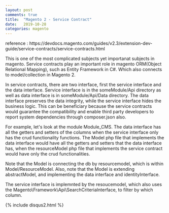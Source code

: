```yaml
---
layout: post
comments: true
title:  "Magento 2 - Service Contract"
date:   2019-10-28
categories: magento
---
```


<p>
reference : https://devdocs.magento.com/guides/v2.3/extension-dev-guide/service-contracts/service-contracts.html
</p>

<p>
This is one of the most complicated subjects yet importanat subjects in magento.
Service contracts play an important role in magento ORM(Object Relational Mapping), such as Entity Framework in C#. 
Which also connects to model/collection in Magento 2.
</p>

<p>
In service contracts, there are two interface, first the service interface and the data interface.
Service interface is in the someModule/Api directory as well as data interface is in someModule/Api/Data directory.
The data interface preserves the data integrity, while the service interface hides the business logic.
This can be beneficiary because the service contracts would guarantee the compatibility and enable third party developers to report system dependencies through composer.json also.
</p>

<p>
For example, let's look at the module Module_CMS.
The data interface has all the getters and setters of the columns when the service interface only has the crud functionality functions.
The Model php file that implements the data interface would have all the getters and setters that the data interface has, when 
the resourceModel php file that implements the service contract would have only the crud functionalities.
</p>


<p>
Note that the Model is connecting the db by resourcemodel, which is within Model/ResourceModel.
Also, note that the Model is extending abstractModel, and implementing the data interface and identityInterface. 
</p>

<p>
The service interface is implemnted by the resoucemodel, which also uses the Magento\Framework\Api\SearchCriteriaInterface,
to filter by which column.
</p>

{% include disqus2.html %}

